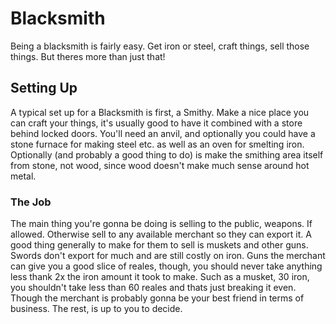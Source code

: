 # Blacksmith

Being a blacksmith is fairly easy. Get iron or steel, craft things, sell
those things. But theres more than just that\!

## Setting Up

A typical set up for a Blacksmith is first, a Smithy. Make a nice place
you can craft your things, it's usually good to have it combined with a
store behind locked doors. You'll need an anvil, and optionally you
could have a stone furnace for making steel etc. as well as an oven for
smelting iron. Optionally (and probably a good thing to do) is make the
smithing area itself from stone, not wood, since wood doesn't make much
sense around hot metal.

### The Job

The main thing you're gonna be doing is selling to the public, weapons.
If allowed. Otherwise sell to any available merchant so they can export
it. A good thing generally to make for them to sell is muskets and other
guns. Swords don't export for much and are still costly on iron. Guns
the merchant can give you a good slice of reales, though, you should
never take anything less thank 2x the iron amount it took to make. Such
as a musket, 30 iron, you shouldn't take less than 60 reales and thats
just breaking it even. Though the merchant is probably gonna be your
best friend in terms of business. The rest, is up to you to decide.
